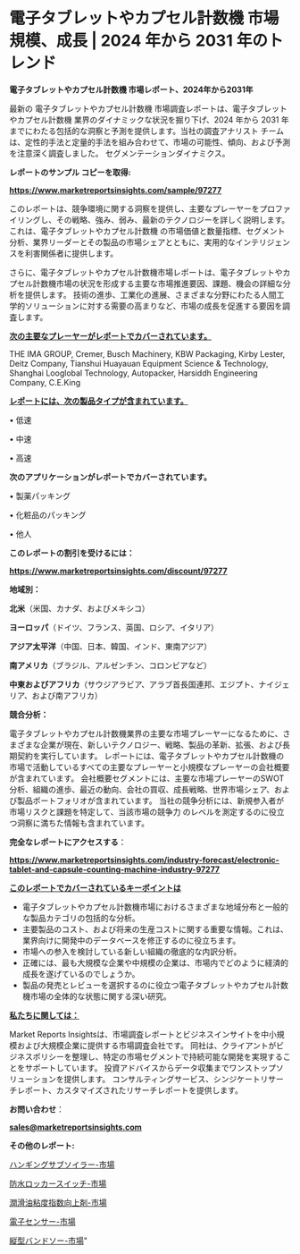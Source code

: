 # 電子タブレットやカプセル計数機 市場規模、成長 | 2024 年から 2031 年のトレンド

<strong>電子タブレットやカプセル計数機 市場レポート、2024年から2031年</strong>

最新の 電子タブレットやカプセル計数機 市場調査レポートは、電子タブレットやカプセル計数機 業界のダイナミックな状況を掘り下げ、2024 年から 2031 年までにわたる包括的な洞察と予測を提供します。当社の調査アナリスト チームは、定性的手法と定量的手法を組み合わせて、市場の可能性、傾向、および予測を注意深く調査しました。 セグメンテーションダイナミクス。



<strong>レポートのサンプル コピーを取得:</strong> <a href=https://www.marketreportsinsights.com/sample/97277>

<strong><u>https://www.marketreportsinsights.com/sample/97277</u></strong></a>

このレポートは、競争環境に関する洞察を提供し、主要なプレーヤーをプロファイリングし、その戦略、強み、弱み、最新のテクノロジーを詳しく説明します。 これは、電子タブレットやカプセル計数機 の市場価値と数量指標、セグメント分析、業界リーダーとその製品の市場シェアとともに、実用的なインテリジェンスを利害関係者に提供します。

さらに、電子タブレットやカプセル計数機市場レポートは、電子タブレットやカプセル計数機市場の状況を形成する主要な市場推進要因、課題、機会の詳細な分析を提供します。 技術の進歩、工業化の進展、さまざまな分野にわたる人間工学的ソリューションに対する需要の高まりなど、市場の成長を促進する要因を調査します。



<strong><u>次の主要なプレーヤーがレポートでカバーされています。</u></strong>

THE IMA GROUP, Cremer, Busch Machinery, KBW Packaging, Kirby Lester, Deitz Company, Tianshui Huayauan Equipment Science & Technology, Shanghai Looglobal Technology, Autopacker, Harsiddh Engineering Company, C.E.King



<strong><u><b>レポートには、次の製品タイプが含まれています。</b></u></strong>

• 低速

• 中速

• 高速



<strong><b>次のアプリケーションがレポートでカバーされています。</b></strong>

• 製薬パッキング

• 化粧品のパッキング

• 他人



<strong><b>このレポートの割引を受けるには：</b></strong><a href=https://www.marketreportsinsights.com/discount/97277>

<strong><u>https://www.marketreportsinsights.com/discount/97277</u></strong></a>



<strong>地域別：</strong>



<strong>北米</strong>（米国、カナダ、およびメキシコ）



<strong>ヨーロッパ</strong>（ドイツ、フランス、英国、ロシア、イタリア）



<strong>アジア太平洋</strong>（中国、日本、韓国、インド、東南アジア）



<strong>南アメリカ</strong>（ブラジル、アルゼンチン、コロンビアなど）



<strong>中東およびアフリカ</strong>（サウジアラビア、アラブ首長国連邦、エジプト、ナイジェリア、および南アフリカ）



<strong>競合分析：</strong>

電子タブレットやカプセル計数機業界の主要な市場プレーヤーになるために、さまざまな企業が現在、新しいテクノロジー、戦略、製品の革新、拡張、および長期契約を実行しています。 レポートには、電子タブレットやカプセル計数機の市場で活動しているすべての主要なプレーヤーと小規模なプレーヤーの会社概要が含まれています。 会社概要セグメントには、主要な市場プレーヤーのSWOT分析、組織の進歩、最近の動向、会社の買収、成長戦略、世界市場シェア、および製品ポートフォリオが含まれています。 当社の競争分析には、新規参入者が市場リスクと課題を特定して、当該市場の競争力 のレベルを測定するのに役立つ洞察に満ちた情報も含まれています。



<strong>完全なレポートにアクセスする</strong>：

<a href=https://www.marketreportsinsights.com/industry-forecast/electronic-tablet-and-capsule-counting-machine-industry-97277>

<strong><u>https://www.marketreportsinsights.com/industry-forecast/electronic-tablet-and-capsule-counting-machine-industry-97277</u></strong></a>



<strong><u><b>このレポートでカバーされているキーポイントは</b></u></strong>
<ul>
  <li>電子タブレットやカプセル計数機市場におけるさまざまな地域分布と一般的な製品カテゴリの包括的な分析。</li>
  <li>主要製品のコスト、および将来の生産コストに関する重要な情報。これは、業界向けに開発中のデータベースを修正するのに役立ちます。</li>
  <li>市場への参入を検討している新しい組織の徹底的な内訳分析。</li>
  <li>正確には、最も大規模な企業や中規模の企業は、市場内でどのように経済的成長を遂げているのでしょうか。</li>
  <li>製品の発売とレビューを選択するのに役立つ電子タブレットやカプセル計数機市場の全体的な状態に関する深い研究。</li>
</ul>


<strong><u><b>私たちに関しては：</b></u></strong>

Market Reports Insightsは、市場調査レポートとビジネスインサイトを中小規模および大規模企業に提供する市場調査会社です。 同社は、クライアントがビジネスポリシーを整理し、特定の市場セグメントで持続可能な開発を実現することをサポートしています。 投資アドバイスからデータ収集までワンストップソリューションを提供します。 コンサルティングサービス、シンジケートリサーチレポート、カスタマイズされたリサーチレポートを提供します。



<strong><b>お問い合わせ</b></strong>：

<a href=mailto:sales@marketreportsinsights.com>

<strong><u>sales@marketreportsinsights.com</u></strong></a>



<strong>その他のレポート:</strong>

<a href=https://www.linkedin.com/pulse/ハンギングサブソイラー-市場-2023-swot-分析と成長率-2030-hvhxf/>ハンギングサブソイラー-市場</a>

<a href=https://www.linkedin.com/pulse/防水ロッカースイッチ-市場-2023-最新の-cagr-および成長分析-4uetf/>防水ロッカースイッチ-市場</a>

<a href=https://www.linkedin.com/pulse/潤滑油粘度指数向上剤-市場-2023-swot-分析と最新イノベーション-2030-pr-news-hub-hehtc/>潤滑油粘度指数向上剤-市場</a>

<a href=https://www.linkedin.com/pulse/電子センサー-市場-2023-収益と成長ドライバー-2030-pr-news-hub-v7vkf/>電子センサー-市場</a>

<a href=https://www.linkedin.com/pulse/縦型バンドソー-市場-2023-swot-分析と成長率-2030-consumer-connection-collective-360-wdrmf/>縦型バンドソー-市場</a>"
